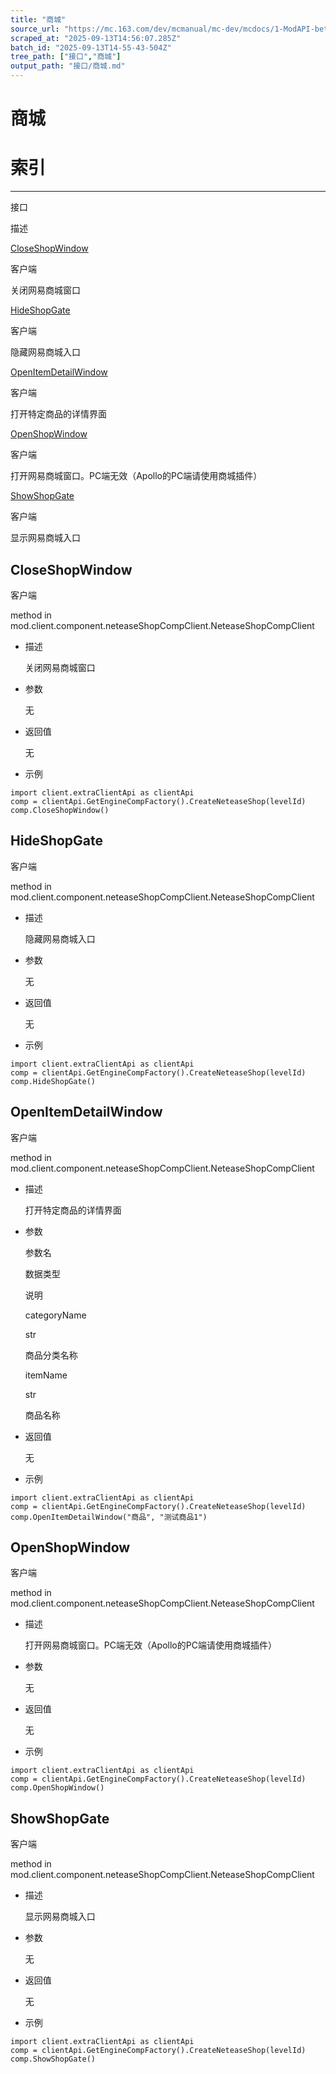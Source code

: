 ```yaml
---
title: "商城"
source_url: "https://mc.163.com/dev/mcmanual/mc-dev/mcdocs/1-ModAPI-beta/%E6%8E%A5%E5%8F%A3/%E5%95%86%E5%9F%8E.html"
scraped_at: "2025-09-13T14:56:07.285Z"
batch_id: "2025-09-13T14-55-43-504Z"
tree_path: ["接口","商城"]
output_path: "接口/商城.md"
---
```


#  商城

#  索引

* * *

接口

描述

[CloseShopWindow](/接口/商城#closeshopwindow)

客户端

关闭网易商城窗口

[HideShopGate](/接口/商城#hideshopgate)

客户端

隐藏网易商城入口

[OpenItemDetailWindow](/接口/商城#openitemdetailwindow)

客户端

打开特定商品的详情界面

[OpenShopWindow](/接口/商城#openshopwindow)

客户端

打开网易商城窗口。PC端无效（Apollo的PC端请使用商城插件）

[ShowShopGate](/接口/商城#showshopgate)

客户端

显示网易商城入口

##  CloseShopWindow

客户端

method in mod.client.component.neteaseShopCompClient.NeteaseShopCompClient

*   描述
    
    关闭网易商城窗口
    
*   参数
    
    无
    
*   返回值
    
    无
    
*   示例
    

```
import client.extraClientApi as clientApi
comp = clientApi.GetEngineCompFactory().CreateNeteaseShop(levelId)
comp.CloseShopWindow()

```

##  HideShopGate

客户端

method in mod.client.component.neteaseShopCompClient.NeteaseShopCompClient

*   描述
    
    隐藏网易商城入口
    
*   参数
    
    无
    
*   返回值
    
    无
    
*   示例
    

```
import client.extraClientApi as clientApi
comp = clientApi.GetEngineCompFactory().CreateNeteaseShop(levelId)
comp.HideShopGate()

```

##  OpenItemDetailWindow

客户端

method in mod.client.component.neteaseShopCompClient.NeteaseShopCompClient

*   描述
    
    打开特定商品的详情界面
    
*   参数
    
    参数名
    
    数据类型
    
    说明
    
    categoryName
    
    str
    
    商品分类名称
    
    itemName
    
    str
    
    商品名称
    
*   返回值
    
    无
    
*   示例
    

```
import client.extraClientApi as clientApi
comp = clientApi.GetEngineCompFactory().CreateNeteaseShop(levelId)
comp.OpenItemDetailWindow("商品", "测试商品1")

```

##  OpenShopWindow

客户端

method in mod.client.component.neteaseShopCompClient.NeteaseShopCompClient

*   描述
    
    打开网易商城窗口。PC端无效（Apollo的PC端请使用商城插件）
    
*   参数
    
    无
    
*   返回值
    
    无
    
*   示例
    

```
import client.extraClientApi as clientApi
comp = clientApi.GetEngineCompFactory().CreateNeteaseShop(levelId)
comp.OpenShopWindow()

```

##  ShowShopGate

客户端

method in mod.client.component.neteaseShopCompClient.NeteaseShopCompClient

*   描述
    
    显示网易商城入口
    
*   参数
    
    无
    
*   返回值
    
    无
    
*   示例
    

```
import client.extraClientApi as clientApi
comp = clientApi.GetEngineCompFactory().CreateNeteaseShop(levelId)
comp.ShowShopGate()

```